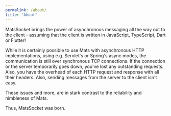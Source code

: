 ```yaml
---
permalink: /about/
title: "About"
---
```


MatsSocket brings the power of asynchronous messaging all the way out to the client - assuming that the client is
written in JavaScript, TypeScript, Dart or Flutter!

While it is certainly possible to use Mats with asynchronous HTTP implementations, using e.g. Servlet's or Spring's
async modes, the communication is still over synchronous TCP connections. If the connection or the server temporarily
goes down, you've lost any outstanding requests. Also, you have the overhead of each HTTP request and response with all
their headers. Also, sending messages from the server to the client isn't easy.

These issues and more, are in stark contrast to the reliability and nimbleness of Mats.

Thus, MatsSocket was born. 


